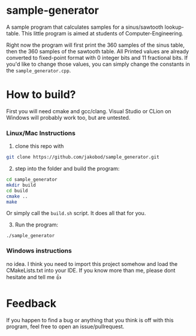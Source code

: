 # sample-generator
A sample program that calculates samples for a sinus/sawtooth lookup-table.
This little program is aimed at students of Computer-Engineering.

Right now the program will first print the 360 samples of the sinus table, then the 360 samples of the sawtooth table. All Printed values are already converted to fixed-point format with 0 integer bits and 11 fractional bits.
If you'd like to change those values, you can simply change the constants in the `sample_generator.cpp`.

# How to build?
First you will need cmake and gcc/clang. Visual Studio or CLion on Windows will probably work too, but are untested.

### Linux/Mac Instructions

1. clone this repo with
```bash
git clone https://github.com/jakobod/sample_generator.git
```

2. step into the folder and build the program:
```bash
cd sample_generator
mkdir build
cd build
cmake ..
make
```
Or simply call the `build.sh` script. It does all that for you.

3. Run the program:
```
./sample_generator
```

### Windows instructions
no idea. I think you need to import this project somehow and load the CMakeLists.txt into your IDE. If you know more than me, please dont hesitate and tell me :+1:

# Feedback
If you happen to find a bug or anything that you think is off with this program, feel free to open an issue/pullrequest.
